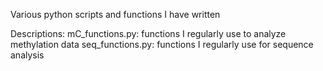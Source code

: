 Various python scripts and functions I have written

Descriptions:
mC_functions.py: functions I regularly use to analyze methylation data
seq_functions.py: functions I regularly use for sequence analysis

